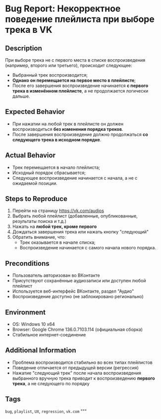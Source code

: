 # Bug Report: Некорректное поведение плейлиста при выборе трека в VK

## Description
При выборе трека не с первого места в списке воспроизведения (например, второго или третьего), происходит следующее:
- Выбранный трек воспроизводится;
- **Однако он перемещается на первое место в плейлисте**;
- После его завершения воспроизведение начинается **с первого трека в изменённом плейлисте**, а не продолжается логически дальше.

## Expected Behavior
- При нажатии на любой трек в плейлисте он должен воспроизводиться **без изменения порядка треков**.
- После завершения воспроизведение должно продолжаться **со следующего трека в исходном порядке**.

## Actual Behavior
- Трек перемещается в начало плейлиста;
- Исходный порядок сбрасывается;
- Следующее воспроизведение начинается с начала, а не с ожидаемой позиции.

## Steps to Reproduce
1. Перейти на страницу https://vk.com/audios
2. Выбрать любой плейлист (добавленные, опубликованные, результаты поиска и т.д.)
3. Нажать на **любой трек, кроме первого**
4. Дождаться завершения трека или нажать кнопку "следующий"
5. Обратить внимание, что:
   - Трек оказывается в начале списка;
   - Воспроизведение начинается с самого начала нового порядка.

## Preconditions
- Пользователь авторизован во ВКонтакте
- Присутствуют сохранённые аудиозаписи или доступен любой плейлист
- Используется веб-интерфейс ВКонтакте, раздел "Аудио"
- Воспроизведение доступно (не заблокировано регионально)

## Environment
- OS: Windows 10 x64
- Browser: Google Chrome 136.0.7103.114 (официальная сборка)
- Стабильное интернет-соединение

## Additional Information
- Проблема воспроизводится стабильно во всех типах плейлистов
- Поведение отличается от предыдущей версии (регрессия)
- Нажатие "следующий трек" после начала воспроизведения выбранного вручную трека приводит к воспроизведению **первого трека**, а не следующего по порядку

## Tags
`bug`, `playlist`, `UX`, `regression`, `vk.com`
"""
